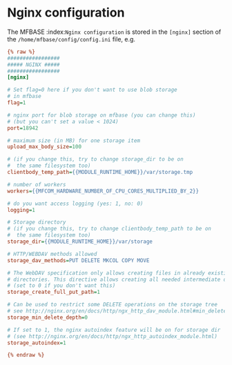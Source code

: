 # Nginx configuration 

The MFBASE :index:`Nginx configuration` is stored in the `[nginx]` section of the `/home/mfbase/config/config.ini` file, e.g.

```cfg
{% raw %}
#################
##### NGINX #####
#################
[nginx]

# Set flag=0 here if you don't want to use blob storage
# in mfbase
flag=1

# nginx port for blob storage on mfbase (you can change this)
# (but you can't set a value < 1024)
port=18942

# maximum size (in MB) for one storage item
upload_max_body_size=100

# (if you change this, try to change storage_dir to be on
#  the same filesystem too)
clientbody_temp_path={{MODULE_RUNTIME_HOME}}/var/storage.tmp

# number of workers
workers={{MFCOM_HARDWARE_NUMBER_OF_CPU_CORES_MULTIPLIED_BY_2}}

# do you want access logging (yes: 1, no: 0)
logging=1

# Storage directory
# (if you change this, try to change clientbody_temp_path to be on
#  the same filesystem too)
storage_dir={{MODULE_RUNTIME_HOME}}/var/storage

# HTTP/WEBDAV methods allowed
storage_dav_methods=PUT DELETE MKCOL COPY MOVE

# The WebDAV specification only allows creating files in already existing
# directories. This directive allows creating all needed intermediate directories.
# (set to 0 if you don't want this)
storage_create_full_put_path=1

# Can be used to restrict some DELETE operations on the storage tree
# see http://nginx.org/en/docs/http/ngx_http_dav_module.html#min_delete_depth
storage_min_delete_depth=0

# If set to 1, the nginx autoindex feature will be on for storage dir
# (see http://nginx.org/en/docs/http/ngx_http_autoindex_module.html)
storage_autoindex=1

{% endraw %}
```


<!--
Intentional comment to prevent m2r from generating bad rst statements when the file ends with a block .. xxx ::
-->

